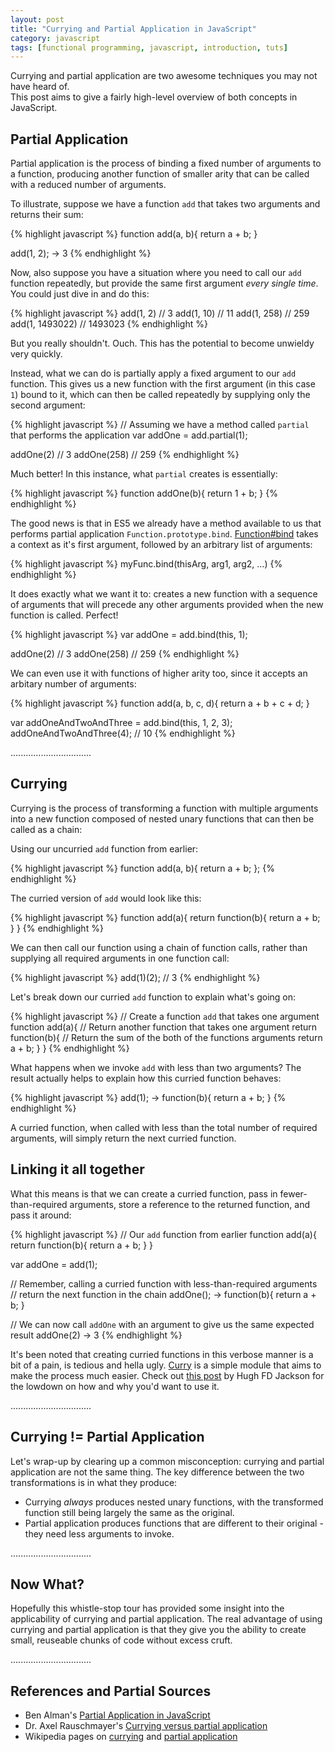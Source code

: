 ```yaml
---
layout: post
title: "Currying and Partial Application in JavaScript"
category: javascript
tags: [functional programming, javascript, introduction, tuts]
---
```


Currying and partial application are two awesome techniques you may not have heard of.  
This post aims to give a fairly high-level overview of both concepts in JavaScript. 

## Partial Application

Partial application is the process of binding a fixed number of arguments to a function, 
producing another function of smaller arity that can be called with a reduced number of
arguments.

To illustrate, suppose we have a function `add` that takes two arguments and returns their sum:

{% highlight javascript %}
function add(a, b){
  return a + b;
}

add(1, 2);
-> 3
{% endhighlight %}

Now, also suppose you have a situation where you need to call our `add` function repeatedly, but provide 
the same first argument _every single time_. You could just dive in and do this:

{% highlight javascript %}
add(1, 2) // 3
add(1, 10) // 11
add(1, 258) // 259
add(1, 1493022) // 1493023
{% endhighlight %}

But you really shouldn't. Ouch. This has the potential to become unwieldy very quickly.

Instead, what we can do is partially apply a fixed argument to our `add` function. This gives us a new function with the first argument 
(in this case `1`) bound to it, which can then be called repeatedly by supplying only the second argument:

{% highlight javascript %}
// Assuming we have a method called `partial` that performs the application
var addOne = add.partial(1);

addOne(2) // 3
addOne(258) // 259
{% endhighlight %}

Much better! In this instance, what `partial` creates is essentially:

{% highlight javascript %}
function addOne(b){
  return 1 + b;
}
{% endhighlight %}

The good news is that in ES5 we already have a method available to us that performs partial application `Function.prototype.bind`. 
[Function#bind](https://developer.mozilla.org/en-US/docs/Web/JavaScript/Reference/Global_Objects/Function/bind) 
takes a context as it's first argument, followed by an arbitrary list of arguments:

{% highlight javascript %}
myFunc.bind(thisArg, arg1, arg2, ...)
{% endhighlight %}

It does exactly what we want it to: creates a new function with a sequence of arguments that will precede any other 
arguments provided when the new function is called. Perfect!

{% highlight javascript %}
var addOne = add.bind(this, 1);

addOne(2) // 3
addOne(258) // 259
{% endhighlight %}

We can even use it with functions of higher arity too, since it accepts an arbitary number of arguments:

{% highlight javascript %}
function add(a, b, c, d){
  return a + b + c + d;
}

var addOneAndTwoAndThree = add.bind(this, 1, 2, 3);
addOneAndTwoAndThree(4); // 10
{% endhighlight %}

................................

## Currying

Currying is the process of transforming a function with multiple arguments into 
a new function composed of nested unary functions that can then be called as a chain:

Using our uncurried `add` function from earlier:

{% highlight javascript %}
function add(a, b){
  return a + b;
};
{% endhighlight %}

The curried version of `add` would look like this:

{% highlight javascript %}
function add(a){
  return function(b){
    return a + b;
  }
}
{% endhighlight %}

We can then call our function using a chain of function calls, rather than supplying all required arguments in 
one function call:

{% highlight javascript %}
add(1)(2); // 3
{% endhighlight %}

Let's break down our curried `add` function to explain what's going on:

{% highlight javascript %}
// Create a function `add` that takes one argument
function add(a){
  // Return another function that takes one argument
  return function(b){
    // Return the sum of the both of the functions arguments
    return a + b;
  }
}
{% endhighlight %}

What happens when we invoke `add` with less than two arguments? The result actually helps to explain 
how this curried function behaves:

{% highlight javascript %}
add(1);
-> function(b){
     return a + b;
   }
{% endhighlight %}

A curried function, when called with less than the total number of required arguments, will simply return the next curried function.

## Linking it all together

What this means is that we can create a curried function, pass in fewer-than-required arguments, store a reference to the 
returned function, and pass it around:

{% highlight javascript %}
// Our `add` function from earlier
function add(a){
  return function(b){
    return a + b;
  }
}

var addOne = add(1);

// Remember, calling a curried function with less-than-required arguments 
// return the next function in the chain
addOne();
-> function(b){
     return a + b;
   }

// We can now call `addOne` with an argument to give us the same expected result
addOne(2)
-> 3
{% endhighlight %}

It's been noted that creating curried functions in this verbose manner is a bit of a pain, is tedious and hella ugly. [Curry](https://github.com/dominictarr/curry) is 
a simple module that aims to make the process much easier. Check out [this post](http://hughfdjackson.com/javascript/2013/07/06/why-curry-helps/) by Hugh FD Jackson for the lowdown on 
how and why you'd want to use it.

................................

## Currying != Partial Application

Let's wrap-up by clearing up a common misconception: currying and partial application are not the same thing. The key difference between the two 
transformations is in what they produce:

* Currying _always_ produces nested unary functions, with the transformed function still 
being largely the same as the original. 
* Partial application produces functions that are different 
to their original - they need less arguments to invoke.

................................

## Now What?

Hopefully this whistle-stop tour has provided some insight into the applicability of currying 
and partial application. The real advantage of using currying and partial application is that 
they give you the ability to create small, reuseable chunks of code without excess cruft.

................................

## References and Partial Sources

* Ben Alman's [Partial Application in JavaScript](http://benalman.com/news/2012/09/partial-application-in-javascript/)
* Dr. Axel Rauschmayer's [Currying versus partial application](http://www.2ality.com/2011/09/currying-vs-part-eval.html)
* Wikipedia pages on [currying](http://en.wikipedia.org/wiki/Currying) and [partial application](http://en.wikipedia.org/wiki/Partial_application)
